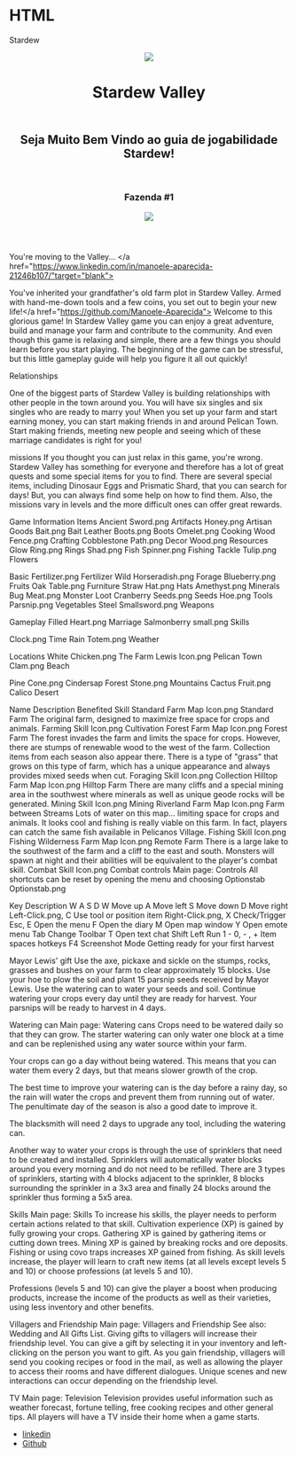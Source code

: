 # HTML
Stardew
<!DOCTYOE html>
<html>
<head>
<meta charset="utf-8">
<title>Stardew Valley</title>
<link rel="stylesheet" href="style.css">
</head>
<body>
<header>
    <img src=https://encrypted-tbn0.gstatic.com/images?q=tbn:ANd9GcSpA_aR4C_AGpqvLvobhmC6Ys8fWVDZLpidkQ&usqp=CAU>
	<h1 id="title">Stardew Valley</h1>
</header>
<section>
	<header>
		<h2 class="subtitle">Seja Muito Bem Vindo ao guia de jogabilidade Stardew!</h2>
	</header>
		<article class="Stardew">
<header>
    <h3 class="Stardew title">Fazenda #1</h3>
<img src=https://staticdelivery.nexusmods.com/mods/1303/images/7608/7608-1610385311-241093688.png class="post_image">
</header>
<p class="Stardew_content">
    
You're moving to the Valley...
</a href="https://www.linkedin.com/in/manoele-aparecida-21246b107/"target="blank"></a>

You've inherited your grandfather's old farm plot in Stardew Valley.
Armed with hand-me-down tools and a few coins, you set out to begin your new life!</a href="https://github.com/Manoele-Aparecida"></a>
Welcome to this glorious game! In Stardew Valley game you can enjoy a great adventure, build and manage your farm and contribute to the community. And even though this game is relaxing and simple, there are a few things you should learn before you start playing. The beginning of the game can be stressful, but this little gameplay guide will help you figure it all out quickly!
 
Relationships

One of the biggest parts of Stardew Valley is building relationships with other people in the town around you. You will have six singles and six singles who are ready to marry you! When you set up your farm and start earning money, you can start making friends in and around Pelican Town. Start making friends, meeting new people and seeing which of these marriage candidates is right for you!

missions
If you thought you can just relax in this game, you're wrong. Stardew Valley has something for everyone and therefore has a lot of great quests and some special items for you to find. There are several special items, including Dinosaur Eggs and Prismatic Shard, that you can search for days! But, you can always find some help on how to find them. Also, the missions vary in levels and the more difficult ones can offer great rewards.

Game Information
Items
Ancient Sword.png Artifacts
Honey.png Artisan Goods
Bait.png Bait
Leather Boots.png Boots
Omelet.png Cooking
Wood Fence.png Crafting
Cobblestone Path.png Decor
Wood.png Resources
Glow Ring.png Rings
Shad.png Fish
Spinner.png Fishing Tackle
Tulip.png Flowers

Basic Fertilizer.png Fertilizer
Wild Horseradish.png Forage
Blueberry.png Fruits
Oak Table.png Furniture
Straw Hat.png Hats
Amethyst.png Minerals
Bug Meat.png Monster Loot
Cranberry Seeds.png Seeds
Hoe.png Tools
Parsnip.png Vegetables
Steel Smallsword.png Weapons

Gameplay
Filled Heart.png Marriage
Salmonberry small.png Skills

Clock.png Time
Rain Totem.png Weather

Locations
White Chicken.png The Farm
Lewis Icon.png Pelican Town
Clam.png Beach

Pine Cone.png Cindersap Forest
Stone.png Mountains
Cactus Fruit.png Calico Desert



Name Description Benefited Skill
Standard Farm Map Icon.png Standard Farm The original farm, designed to maximize free space for crops and animals. Farming Skill Icon.png Cultivation
Forest Farm Map Icon.png Forest Farm The forest invades the farm and limits the space for crops. However, there are stumps of renewable wood to the west of the farm. Collection items from each season also appear there. There is a type of "grass" that grows on this type of farm, which has a unique appearance and always provides mixed seeds when cut. Foraging Skill Icon.png Collection
Hilltop Farm Map Icon.png Hilltop Farm There are many cliffs and a special mining area in the southwest where minerals as well as unique geode rocks will be generated. Mining Skill Icon.png Mining
Riverland Farm Map Icon.png Farm between Streams Lots of water on this map... limiting space for crops and animals. It looks cool and fishing is really viable on this farm. In fact, players can catch the same fish available in Pelicanos Village. Fishing Skill Icon.png Fishing
Wilderness Farm Map Icon.png Remote Farm There is a large lake to the southwest of the farm and a cliff to the east and south. Monsters will spawn at night and their abilities will be equivalent to the player's combat skill. Combat Skill Icon.png Combat
controls
Main page: Controls
All shortcuts can be reset by opening the menu and choosing Optionstab Optionstab.png

Key Description
W
A S D W Move up
A Move left
S Move down
D Move right
Left-Click.png, C Use tool or position item
Right-Click.png, X Check/Trigger
Esc, E Open the menu
F Open the diary
M Open map window
Y Open emote menu
Tab Change Toolbar
T Open text chat
Shift Left Run
1 - 0, - , + Item spaces hotkeys
F4 Screenshot Mode
Getting ready for your first harvest

Mayor Lewis' gift
Use the axe, pickaxe and sickle on the stumps, rocks, grasses and bushes on your farm to clear approximately 15 blocks.
Use your hoe to plow the soil and plant 15 parsnip seeds received by Mayor Lewis.
Use the watering can to water your seeds and soil.
Continue watering your crops every day until they are ready for harvest. Your parsnips will be ready to harvest in 4 days.

Watering can
Main page: Watering cans
Crops need to be watered daily so that they can grow. The starter watering can only water one block at a time and can be replenished using any water source within your farm.

Your crops can go a day without being watered. This means that you can water them every 2 days, but that means slower growth of the crop.

The best time to improve your watering can is the day before a rainy day, so the rain will water the crops and prevent them from running out of water. The penultimate day of the season is also a good date to improve it.

The blacksmith will need 2 days to upgrade any tool, including the watering can.

Another way to water your crops is through the use of sprinklers that need to be created and installed. Sprinklers will automatically water blocks around you every morning and do not need to be refilled. There are 3 types of sprinklers, starting with 4 blocks adjacent to the sprinkler, 8 blocks surrounding the sprinkler in a 3x3 area and finally 24 blocks around the sprinkler thus forming a 5x5 area.


Skills
Main page: Skills
To increase his skills, the player needs to perform certain actions related to that skill. Cultivation experience (XP) is gained by fully growing your crops. Gathering XP is gained by gathering items or cutting down trees. Mining XP is gained by breaking rocks and ore deposits. Fishing or using covo traps increases XP gained from fishing. As skill levels increase, the player will learn to craft new items (at all levels except levels 5 and 10) or choose professions (at levels 5 and 10).

Professions (levels 5 and 10) can give the player a boost when producing products, increase the income of the products as well as their varieties, using less inventory and other benefits.


Villagers and Friendship
Main page: Villagers and Friendship
See also: Wedding and All Gifts List.
Giving gifts to villagers will increase their friendship level. You can give a gift by selecting it in your inventory and left-clicking on the person you want to gift. As you gain friendship, villagers will send you cooking recipes or food in the mail, as well as allowing the player to access their rooms and have different dialogues. Unique scenes and new interactions can occur depending on the friendship level.

TV
Main page: Television
Television provides useful information such as weather forecast, fortune telling, free cooking recipes and other general tips. All players will have a TV inside their home when a game starts.


</p>
</article>
</section>
<footer>
	<ul>
			<li>
			<a href="https:linkedin.com/in/manoele-aparecida-21246b107/" target="_blank">linkedin</a>
			</li>
			<li>
			<a href="https://github.com/Manoele-Aparecida" target="_blank">Github</a>
			</li>
		</ul>
	
</footer>
</body>
</html>
